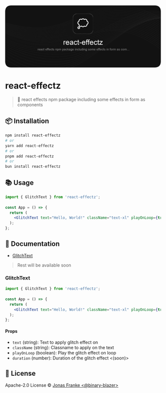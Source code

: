 ![react-effectz](https://raw.githubusercontent.com/binary-blazer/repo-svgs/main/out/react-effectz/image.svg)

















# react-effectz
> 💭 react effects npm package including some effects in form as components

## 📦 Installation
```bash
npm install react-effectz
# or
yarn add react-effectz
# or
pnpm add react-effectz
# or
bun install react-effectz
```

## 📚 Usage
```jsx
import { GlitchText } from 'react-effectz';

const App = () => {
  return (
    <GlitchText text="Hello, World!" className="text-xl" playOnLoop={true} />
  );
};
```

## 📖 Documentation
- [GlitchText](#glitchtext)
> Rest will be available soon

### GlitchText
```jsx
import { GlitchText } from 'react-effectz';

const App = () => {
  return (
    <GlitchText text="Hello, World!" className="text-xl" playOnLoop={true} />
  );
};
```

#### Props
- `text` (string): Text to apply glitch effect on
- `className` (string): Classname to apply on the text
- `playOnLoop` (boolean): Play the glitch effect on loop
- `duration` (number): Duration of the glitch effect <(soon)>

## 📜 License
Apache-2.0 License © [Jonas Franke <@binary-blazer>](https://github.com/binary-blazer/react-effectz/blob/main/LICENSE)